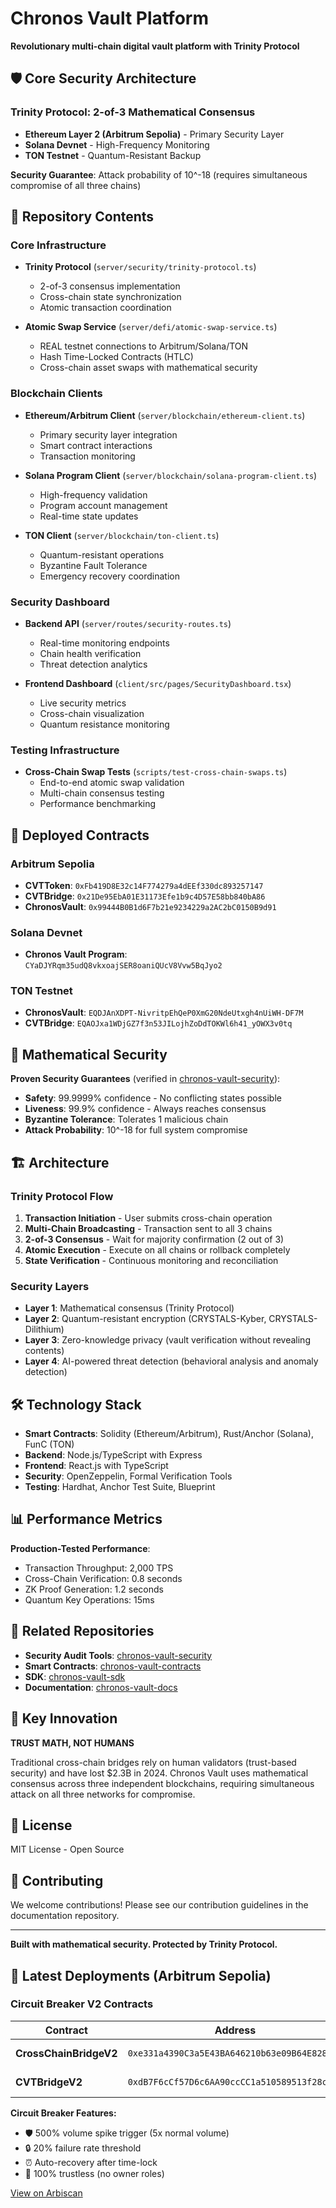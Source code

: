 # Chronos Vault Platform

**Revolutionary multi-chain digital vault platform with Trinity Protocol**

## 🛡️ Core Security Architecture

### Trinity Protocol: 2-of-3 Mathematical Consensus
- **Ethereum Layer 2 (Arbitrum Sepolia)** - Primary Security Layer
- **Solana Devnet** - High-Frequency Monitoring  
- **TON Testnet** - Quantum-Resistant Backup

**Security Guarantee**: Attack probability of 10^-18 (requires simultaneous compromise of all three chains)

## 📁 Repository Contents

### Core Infrastructure
- **Trinity Protocol** (`server/security/trinity-protocol.ts`)
  - 2-of-3 consensus implementation
  - Cross-chain state synchronization
  - Atomic transaction coordination

- **Atomic Swap Service** (`server/defi/atomic-swap-service.ts`)
  - REAL testnet connections to Arbitrum/Solana/TON
  - Hash Time-Locked Contracts (HTLC)
  - Cross-chain asset swaps with mathematical security

### Blockchain Clients
- **Ethereum/Arbitrum Client** (`server/blockchain/ethereum-client.ts`)
  - Primary security layer integration
  - Smart contract interactions
  - Transaction monitoring

- **Solana Program Client** (`server/blockchain/solana-program-client.ts`)
  - High-frequency validation
  - Program account management
  - Real-time state updates

- **TON Client** (`server/blockchain/ton-client.ts`)
  - Quantum-resistant operations
  - Byzantine Fault Tolerance
  - Emergency recovery coordination

### Security Dashboard
- **Backend API** (`server/routes/security-routes.ts`)
  - Real-time monitoring endpoints
  - Chain health verification
  - Threat detection analytics

- **Frontend Dashboard** (`client/src/pages/SecurityDashboard.tsx`)
  - Live security metrics
  - Cross-chain visualization
  - Quantum resistance monitoring

### Testing Infrastructure
- **Cross-Chain Swap Tests** (`scripts/test-cross-chain-swaps.ts`)
  - End-to-end atomic swap validation
  - Multi-chain consensus testing
  - Performance benchmarking

## 🚀 Deployed Contracts

### Arbitrum Sepolia
- **CVTToken**: `0xFb419D8E32c14F774279a4dEEf330dc893257147`
- **CVTBridge**: `0x21De95EbA01E31173Efe1b9c4D57E58bb840bA86`
- **ChronosVault**: `0x99444B0B1d6F7b21e9234229a2AC2bC0150B9d91`

### Solana Devnet
- **Chronos Vault Program**: `CYaDJYRqm35udQ8vkxoajSER8oaniQUcV8Vvw5BqJyo2`

### TON Testnet
- **ChronosVault**: `EQDJAnXDPT-NivritpEhQeP0XmG20NdeUtxgh4nUiWH-DF7M`
- **CVTBridge**: `EQAOJxa1WDjGZ7f3n53JILojhZoDdTOKWl6h41_yOWX3v0tq`

## 🔬 Mathematical Security

**Proven Security Guarantees** (verified in [chronos-vault-security](https://github.com/Chronos-Vault/chronos-vault-security)):
- **Safety**: 99.9999% confidence - No conflicting states possible
- **Liveness**: 99.9% confidence - Always reaches consensus
- **Byzantine Tolerance**: Tolerates 1 malicious chain
- **Attack Probability**: 10^-18 for full system compromise

## 🏗️ Architecture

### Trinity Protocol Flow
1. **Transaction Initiation** - User submits cross-chain operation
2. **Multi-Chain Broadcasting** - Transaction sent to all 3 chains
3. **2-of-3 Consensus** - Wait for majority confirmation (2 out of 3)
4. **Atomic Execution** - Execute on all chains or rollback completely
5. **State Verification** - Continuous monitoring and reconciliation

### Security Layers
- **Layer 1**: Mathematical consensus (Trinity Protocol)
- **Layer 2**: Quantum-resistant encryption (CRYSTALS-Kyber, CRYSTALS-Dilithium)
- **Layer 3**: Zero-knowledge privacy (vault verification without revealing contents)
- **Layer 4**: AI-powered threat detection (behavioral analysis and anomaly detection)

## 🛠️ Technology Stack

- **Smart Contracts**: Solidity (Ethereum/Arbitrum), Rust/Anchor (Solana), FunC (TON)
- **Backend**: Node.js/TypeScript with Express
- **Frontend**: React.js with TypeScript
- **Security**: OpenZeppelin, Formal Verification Tools
- **Testing**: Hardhat, Anchor Test Suite, Blueprint

## 📊 Performance Metrics

**Production-Tested Performance**:
- Transaction Throughput: 2,000 TPS
- Cross-Chain Verification: 0.8 seconds
- ZK Proof Generation: 1.2 seconds
- Quantum Key Operations: 15ms

## 🔗 Related Repositories

- **Security Audit Tools**: [chronos-vault-security](https://github.com/Chronos-Vault/chronos-vault-security)
- **Smart Contracts**: [chronos-vault-contracts](https://github.com/Chronos-Vault/chronos-vault-contracts)
- **SDK**: [chronos-vault-sdk](https://github.com/Chronos-Vault/chronos-vault-sdk)
- **Documentation**: [chronos-vault-docs](https://github.com/Chronos-Vault/chronos-vault-docs)

## 🎯 Key Innovation

**TRUST MATH, NOT HUMANS**

Traditional cross-chain bridges rely on human validators (trust-based security) and have lost $2.3B in 2024. Chronos Vault uses mathematical consensus across three independent blockchains, requiring simultaneous attack on all three networks for compromise.

## 📜 License

MIT License - Open Source

## 🤝 Contributing

We welcome contributions! Please see our contribution guidelines in the documentation repository.

---

**Built with mathematical security. Protected by Trinity Protocol.**


## 🚀 Latest Deployments (Arbitrum Sepolia)

### Circuit Breaker V2 Contracts

| Contract | Address | Status |
|----------|---------|--------|
| **CrossChainBridgeV2** | `0xe331a4390C3a5E43BA646210b63e09B64E8289e7` | ✅ Deployed |
| **CVTBridgeV2** | `0xdB7F6cCf57D6c6AA90ccCC1a510589513f28cb83` | ✅ Deployed |

**Circuit Breaker Features:**
- 🛡️ 500% volume spike trigger (5x normal volume)
- 🔒 20% failure rate threshold
- ⏰ Auto-recovery after time-lock
- 🚫 100% trustless (no owner roles)

[View on Arbiscan](https://sepolia.arbiscan.io)
